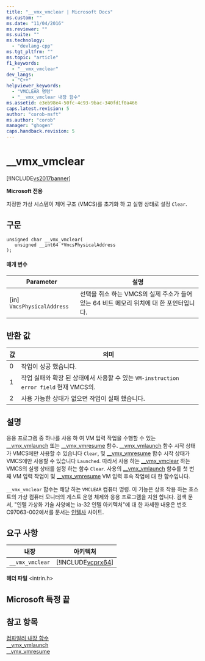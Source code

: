 ```yaml
---
title: "__vmx_vmclear | Microsoft Docs"
ms.custom: ""
ms.date: "11/04/2016"
ms.reviewer: ""
ms.suite: ""
ms.technology: 
  - "devlang-cpp"
ms.tgt_pltfrm: ""
ms.topic: "article"
f1_keywords: 
  - "__vmx_vmclear"
dev_langs: 
  - "C++"
helpviewer_keywords: 
  - "VMCLEAR 명령"
  - "__vmx_vmclear 내장 함수"
ms.assetid: e3eb98e4-50fc-4c93-9bac-340fd1f0a466
caps.latest.revision: 5
author: "corob-msft"
ms.author: "corob"
manager: "ghogen"
caps.handback.revision: 5
---
```

# __vmx_vmclear
[!INCLUDE[vs2017banner](../assembler/inline/includes/vs2017banner.md)]

**Microsoft 전용**  
  
 지정한 가상 시스템이 제어 구조 \(VMCS\)를 초기화 하 고 실행 상태로 설정 `Clear`.  
  
## 구문  
  
```  
unsigned char __vmx_vmclear(  
   unsigned __int64 *VmcsPhysicalAddress  
);  
```  
  
#### 매개 변수  
  
|Parameter|설명|  
|---------------|--------|  
|\[in\] `VmcsPhysicalAddress`|선택을 취소 하는 VMCS의 실제 주소가 들어 있는 64 비트 메모리 위치에 대 한 포인터입니다.|  
  
## 반환 값  
  
|값|의미|  
|-------|--------|  
|0|작업이 성공 했습니다.|  
|1|작업 실패와 확장 된 상태에서 사용할 수 있는 `VM-instruction error field` 현재 VMCS의.|  
|2|사용 가능한 상태가 없으면 작업이 실패 했습니다.|  
  
## 설명  
 응용 프로그램 중 하나를 사용 하 여 VM 입력 작업을 수행할 수 있는 [\_\_vmx\_vmlaunch](../intrinsics/vmx-vmlaunch.md) 또는 [\_\_vmx\_vmresume](../intrinsics/vmx-vmresume.md) 함수.  [\_\_vmx\_vmlaunch](../intrinsics/vmx-vmlaunch.md) 함수 시작 상태가 VMCS에만 사용할 수 있습니다 `Clear`, 및 [\_\_vmx\_vmresume](../intrinsics/vmx-vmresume.md) 함수 시작 상태가 VMCS에만 사용할 수 있습니다 `Launched`.  따라서 사용 하는 [\_\_vmx\_vmclear](../intrinsics/vmx-vmclear.md) 하는 VMCS의 실행 상태를 설정 하는 함수 `Clear`.  사용의 [\_\_vmx\_vmlaunch](../intrinsics/vmx-vmlaunch.md) 함수를 첫 번째 VM 입력 작업이 및 [\_\_vmx\_vmresume](../intrinsics/vmx-vmresume.md) VM 입력 후속 작업에 대 한 함수입니다.  
  
 `__vmx_vmclear` 함수는 해당 하는 `VMCLEAR` 컴퓨터 명령.  이 기능은 상호 작용 하는 호스트의 가상 컴퓨터 모니터의 게스트 운영 체제와 응용 프로그램을 지원 합니다.  검색 문서, "인텔 가상화 기술 사양에는 ia\-32 인텔 아키텍처"에 대 한 자세한 내용은 번호 C97063\-002에서를 문서는 [인텔사](http://go.microsoft.com/fwlink/?LinkId=127) 사이트.  
  
## 요구 사항  
  
|내장|아키텍처|  
|--------|----------|  
|`__vmx_vmclear`|[!INCLUDE[vcprx64](../assembler/inline/includes/vcprx64_md.md)]|  
  
 **헤더 파일** \<intrin.h\>  
  
## Microsoft 특정 끝  
  
## 참고 항목  
 [컴파일러 내장 함수](../intrinsics/compiler-intrinsics.md)   
 [\_\_vmx\_vmlaunch](../intrinsics/vmx-vmlaunch.md)   
 [\_\_vmx\_vmresume](../intrinsics/vmx-vmresume.md)